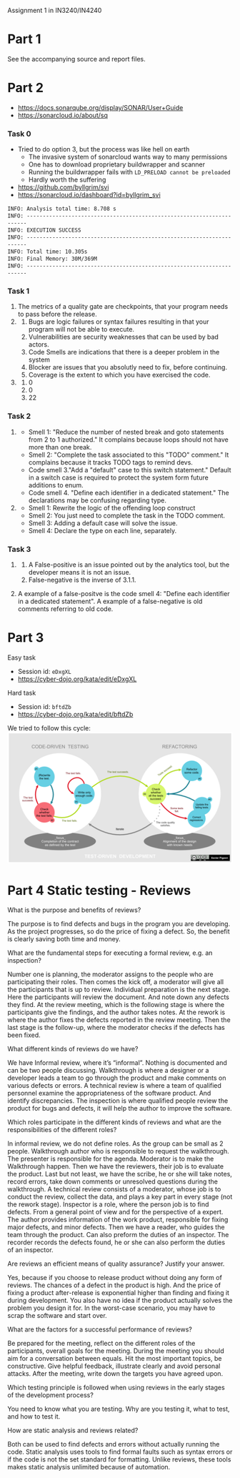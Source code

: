 Assignment 1 in IN3240/IN4240

Part 1
======

See the accompanying source and report files.

Part 2
======

* https://docs.sonarqube.org/display/SONAR/User+Guide
* https://sonarcloud.io/about/sq

### Task 0

* Tried to do option 3, but the process was like hell on earth
  * The invasive system of sonarcloud wants way to many permissions
  * One has to download proprietary buildwrapper and scanner
  * Running the buildwrapper fails with `LD_PRELOAD cannot be preloaded`
  * Hardly worth the suffering
* https://github.com/byllgrim/svi
* https://sonarcloud.io/dashboard?id=byllgrim_svi

```
INFO: Analysis total time: 8.708 s
INFO: ----------------------------------------------------------------------
INFO: EXECUTION SUCCESS
INFO: ----------------------------------------------------------------------
INFO: Total time: 10.305s
INFO: Final Memory: 30M/369M
INFO: ----------------------------------------------------------------------
```

### Task 1

1.  The metrics of a quality gate are checkpoints, that your program needs to pass before the release.
2.
    1. Bugs are logic failures or syntax failures resulting in that your program will not be able to execute.
    2. Vulnerabilities are security weaknesses that can be used by bad actors.
    3. Code Smells are indications that there is a deeper problem in the system
    4. Blocker are issues that you absolutly need to fix, before continuing.
    5. Coverage is the extent to which you have exercised the code.
3.
    1. 0 
    2. 0
    3. 22

### Task 2

1.
    * Smell 1: "Reduce the number of nested break and goto statements from 2 to 1 authorized." 
      It complains because loops should not have more than one break.
    * Smell 2: "Complete the task associated to this "TODO" comment."
      It complains because it tracks TODO tags to remind devs.
    * Code smell 3."Add a "default" case to this switch statement."
      Default in a switch case is required to protect the system form future additions to enum.
    * Code smell 4. "Define each identifier in a dedicated statement."
      The declarations may be confusing regarding type.
2.
    * Smell 1: Rewrite the logic of the offending loop construct
    * Smell 2: You just need to complete the task in the TODO comment.
    * Smell 3: Adding a default case will solve the issue.
    * Smell 4: Declare the type on each line, separately.

### Task 3

1.
    1. A False-positive is an issue pointed out by the analytics tool, but the developer means it is not an issue.
    2.  False-negative is the inverse of 3.1.1.

2.  A example of a false-positve is the code smell 4: "Define each identifier in a dedicated statement".
    A example of a false-negative is old comments referring to old code.


Part 3
======

Easy task
* Session id: `eDxgXL`
* https://cyber-dojo.org/kata/edit/eDxgXL

Hard task
* Session id: `bftdZb`
* https://cyber-dojo.org/kata/edit/bftdZb

We tried to follow this cycle:
![tdd_cycle](./tdd.png)

Part 4 Static testing - Reviews 
======


What is the purpose and benefits of reviews?

The purpose is to find defects and bugs in the program you are developing. As the project progresses, so do the price of fixing a defect. So, the benefit is clearly saving both time and money.


What are the fundamental steps for executing a formal review, e.g. an inspection?

Number one is planning, the moderator assigns to the people who are participating their roles. Then comes the kick off, a moderator will give all the participants that is up to review.
Individual preparation is the next stage. Here the participants will review the document. And note down any defects they find.
At the review meeting, which is the following stage is where the participants give the findings, and the author takes notes.
At the rework is where the author fixes the defects reported in the review meeting.
Then the last stage is the follow-up, where the moderator checks if the defects has been fixed.


 What different kinds of reviews do we have?

We have Informal review, where it’s “informal”. Nothing is documented and can be two people discussing. Walkthrough is where a designer or a developer leads a team to go through the product and make comments on various defects or errors. A technical review is where a team of qualified personnel examine the appropriateness of the software product. And identify discrepancies.  The inspection is where qualified people review the product for bugs and defects, it will help the author to improve the software.



Which roles participate in the different kinds of reviews and what are the responsibilities of the different roles?

In informal review, we do not define roles. As the group can be small as 2 people.
Walkthrough author who is responsible to request the walkthrough. The presenter is responsible for the agenda. Moderator is to make the Walkthrough happen. Then we have the reviewers, their job is to evaluate the product. Last but not least, we have the scribe, he or she will take notes, record errors, take down comments or unresolved questions during the walkthrough. 
A technical review consists of a moderator, whose job is to conduct the review, collect the data, and plays a key part in every stage (not the rework stage).  Inspector is a role, where the person job is to find defects. From a general point of view and for the perspective of a expert.  The author provides information of the work product, responsible for fixing major defects, and minor defects. Then we have a reader, who guides the team through the product. Can also preform the duties of an inspector.
The recorder records the defects found, he or she can also perform the duties of an inspector.

 Are reviews an efficient means of quality assurance? Justify your answer.

Yes, because if you choose to release product without doing any form of reviews. The chances of a defect in the product is high. And the price of fixing a product after-release is exponential higher than finding and fixing it during development. You also have no idea if the product actually solves the problem you design it for. In the worst-case scenario, you may have to scrap the software and start over.

What are the factors for a successful performance of reviews?

Be prepared for the meeting, reflect on the different roles of the participants, overall goals for the meeting. During the meeting you should aim for a conversation between equals. Hit the most important topics, be constructive. Give helpful feedback, illustrate clearly and avoid personal attacks.
After the meeting, write down the targets you have agreed upon.   

Which testing principle is followed when using reviews in the early stages of the development process?

You need to know what you are testing. Why are you testing it, what to test, and how to test it.

How are static analysis and reviews related?

Both can be used to find defects and errors without actually running the code. Static analysis uses tools to find formal faults such as syntax errors or if the code is not the set standard for formatting. Unlike reviews, these tools makes static analysis unlimited because of automation.   


